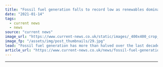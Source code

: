 ```yaml
---
title: "Fossil fuel generation falls to record low as renewables dominate energy market"
date: "2021-01-14"
tags: 
  - current news
  - news
source: "current news"
image_url: "https://www.current-news.co.uk/static/images/_400x400_crop_center-center/Nuclear_Power_--_Getty.jpg"
image_fp: "/assets/img/post_thumbnails/29.jpg"
lead: "Fossil fuel generation has more than halved over the last decade, hitting a new record low in 2020."
article_url: "https://www.current-news.co.uk/news/fossil-fuel-generation-falls-to-record-low-as-renewables-dominate-energy-market?utm_source=rss-feeds&utm_medium=rss&utm_campaign=rss"
---
```


---
